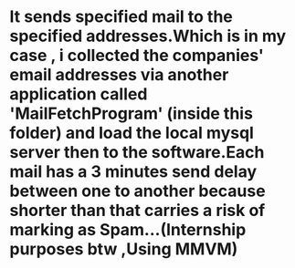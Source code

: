 # It sends specified mail to the specified addresses.Which is in my case , i collected the companies' email addresses via another application called 'MailFetchProgram' (inside this folder) and load the local mysql server then to the software.Each mail has a 3 minutes send delay between one to another because shorter than that carries a risk of marking as Spam...(Internship purposes btw ,Using MMVM)
